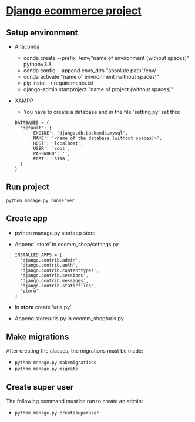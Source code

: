 # [Django ecommerce project](https://www.youtube.com/playlist?list=PL_99hMDlL4d2zsGU5nOgADmRc6A8msXyh)

## Setup environment

- Anaconda
  - conda create --prefix ./env/"name of environment (without spaces)" python=3.8
  - conda config --append envs_dirs "absolute path"/env/
  - conda activate "name of environment (without spaces)"
  - pip install -r requirements.txt
  - django-admin startproject "name of project (without spaces)"
- XAMPP

  - You have to create a database and in the file 'setting.py' set this:

  ```text
  DATABASES = {
    'default': {
        'ENGINE': 'django.db.backends.mysql',
        'NAME': '<name of the database (without spaces)>',
        'HOST': 'localhost',
        'USER': 'root',
        'PASSWORD': '',
        'PORT': '3306',
    }
  }
  ```

## Run project

```text
python manage.py runserver
```

## Create app

- python manage.py startapp store
- Append 'store' in ecomm_shop/settings.py

  ```text
  INSTALLED_APPS = [
    'django.contrib.admin',
    'django.contrib.auth',
    'django.contrib.contenttypes',
    'django.contrib.sessions',
    'django.contrib.messages',
    'django.contrib.staticfiles',
    'store'
  ]
  ```

- In **store** create 'urls.py'
- Append store/urls.py in ecomm_shop/urls.py

## Make migrations

After creating the classes, the migrations must be made:

- `python manage.py makemigrations`
- `python manage.py migrate`

## Create super user

The following command must be run to create an admin:

- `python manage.py createsuperuser`
